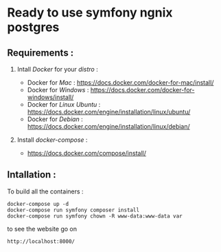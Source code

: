 Ready to use symfony ngnix postgres
=

Requirements :
-
1. Intall _Docker_ for your _distro_ :
    * Docker for _Mac_ : 
        <https://docs.docker.com/docker-for-mac/install/>
    * Docker for _Windows_ :
        <https://docs.docker.com/docker-for-windows/install/>
    * Docker for _Linux Ubuntu_ :
        <https://docs.docker.com/engine/installation/linux/ubuntu/>
    * Docker for _Debian_ : 
        <https://docs.docker.com/engine/installation/linux/debian/>
       
2. Install _docker-compose_ :
    * <https://docs.docker.com/compose/install/>
    
Intallation :
-
To build all the containers :

    docker-compose up -d
    docker-compose run symfony composer install 
    docker-compose run symfony chown -R www-data:www-data var
to see the website go on 

    http://localhost:8000/

